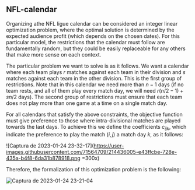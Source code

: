 ## NFL-calendar

Organizing athe NFL ligue calendar can be considered an integer linear optimization problem, where the optimal solution is determined by the expected audience profit (which depends on the chosen dates). For this particular model, the restrictions that the calendar must follow are fundamentally random, but they could be easily replaceable for any others that make more sense on each context. 

The particular problem we want to solve is as it follows. We want a calendar where each team plays $r$ matches against each team in their division and $s$ matches against each team in the other division. This is the first group of restrictions. Note that in this calendar we need more than $n − 1$ days (if
no team rests, and all of them play every match day, we will need $r(n/2 − 1) + sn/2$ days). The second group of restrictions must ensure that each team does not play more than one game at a time on a single match day.

For all calendars that satisfy the above constraints, the objective function must give preference to those where intra-divisional matches are played towards the last days. To achieve this we define the coefficients $c_{ijk}$, which indicate the preference to play the match $(i, j)$ a match day $k$, as it follows:

![Captura de 2023-01-24 23-32-17](https://user-images.githubusercontent.com/71564709/214436005-e43ffcbe-728e-435a-b4f8-6da31b878918.png =300x)

Therefore, the formalization of this optimization problem is the following:

![Captura de 2023-01-24 23-21-04](https://user-images.githubusercontent.com/71564709/214434288-66b929c7-b543-443f-a0d3-eea355397e5f.png)
